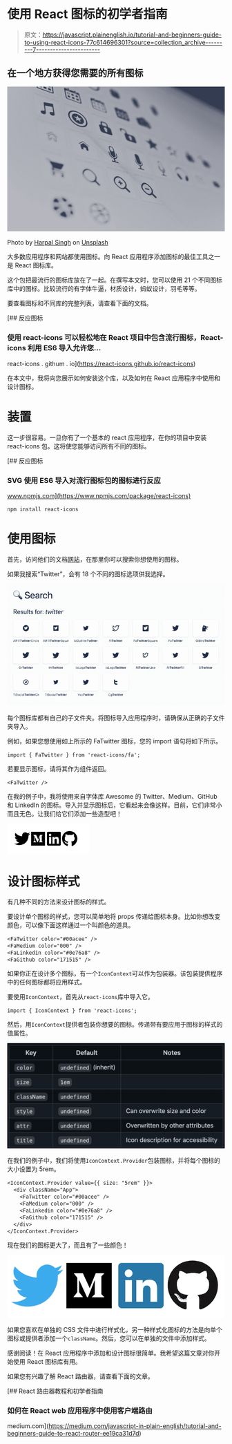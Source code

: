 # 使用 React 图标的初学者指南

> 原文：<https://javascript.plainenglish.io/tutorial-and-beginners-guide-to-using-react-icons-77c614696301?source=collection_archive---------7----------------------->

## 在一个地方获得您需要的所有图标

![](img/7269a218f4bef7e0dbc811e51f425d8c.png)

Photo by [Harpal Singh](https://unsplash.com/@aquatium?utm_source=medium&utm_medium=referral) on [Unsplash](https://unsplash.com?utm_source=medium&utm_medium=referral)

大多数应用程序和网站都使用图标。向 React 应用程序添加图标的最佳工具之一是 React 图标库。

这个包把最流行的图标库放在了一起。在撰写本文时，您可以使用 21 个不同图标库中的图标。比较流行的有字体牛逼，材质设计，蚂蚁设计，羽毛等等。

要查看图标和不同库的完整列表，请查看下面的文档。

 [## 反应图标

### 使用 react-icons 可以轻松地在 React 项目中包含流行图标，React-icons 利用 ES6 导入允许您…

react-icons . githum . io](https://react-icons.github.io/react-icons) 

在本文中，我将向您展示如何安装这个库，以及如何在 React 应用程序中使用和设计图标。

# 装置

这一步很容易。一旦你有了一个基本的 react 应用程序，在你的项目中安装 react-icons 包。这将使您能够访问所有不同的图标。

[](https://www.npmjs.com/package/react-icons) [## 反应图标

### SVG 使用 ES6 导入对流行图标包的图标进行反应

www.npmjs.com](https://www.npmjs.com/package/react-icons) 

```
npm install react-icons
```

# 使用图标

首先，访问他们的文档[网站](https://react-icons.github.io/react-icons)，在那里你可以搜索你想使用的图标。

如果我搜索“Twitter”，会有 18 个不同的图标选项供我选择。

![](img/90982fedfa8b3024bed3f71417b1afa8.png)

每个图标库都有自己的子文件夹。将图标导入应用程序时，请确保从正确的子文件夹导入。

例如，如果您想使用如上所示的 FaTwitter 图标，您的 import 语句将如下所示。

```
import { FaTwitter } from 'react-icons/fa';
```

若要显示图标，请将其作为组件返回。

```
<FaTwitter />
```

在我的例子中，我将使用来自字体库 Awesome 的 Twitter、Medium、GitHub 和 LinkedIn 的图标。导入并显示图标后，它看起来会像这样。目前，它们非常小而且无色。让我们给它们添加一些造型吧！

![](img/3f30bcb65a04dfd8da38bbe1992a7b82.png)

# 设计图标样式

有几种不同的方法来设计图标的样式。

要设计单个图标的样式，您可以简单地将 props 传递给图标本身。比如你想改变颜色，可以像下面这样通过一个叫颜色的道具。

```
<FaTwitter color="#00acee" />
<FaMedium color="000" />
<FaLinkedin color="#0e76a8" />
<FaGithub color="171515" />
```

如果你正在设计多个图标，有一个`IconContext`可以作为包装器。该包装提供程序中的任何图标都将应用样式。

要使用`IconContext`，首先从`react-icons`库中导入它。

```
import { IconContext } from 'react-icons';
```

然后，用`IconContext`提供者包装你想要的图标。传递带有要应用于图标的样式的值属性。

![](img/11f89b37e08da792dfd791c3adbaa78e.png)

在我们的例子中，我们将使用`IconContext.Provider`包装图标，并将每个图标的大小设置为 5rem。

```
<IconContext.Provider value={{ size: "5rem" }}>
  <div className="App">
    <FaTwitter color="#00acee" />
    <FaMedium color="000" />
    <FaLinkedin color="#0e76a8" />
    <FaGithub color="171515" />
  </div>
</IconContext.Provider>
```

现在我们的图标更大了，而且有了一些颜色！

![](img/458e5387893aea1ebfda1dffba63dfdb.png)

如果您喜欢在单独的 CSS 文件中进行样式化，另一种样式化图标的方法是向单个图标或提供者添加一个`className`。然后，您可以在单独的文件中添加样式。

感谢阅读！在 React 应用程序中添加和设计图标很简单。我希望这篇文章对你开始使用 React 图标库有用。

如果您有兴趣了解 React 路由器，请查看下面的文章。

[](https://medium.com/javascript-in-plain-english/tutorial-and-beginners-guide-to-react-router-ee19ca31d7d) [## React 路由器教程和初学者指南

### 如何在 React web 应用程序中使用客户端路由

medium.com](https://medium.com/javascript-in-plain-english/tutorial-and-beginners-guide-to-react-router-ee19ca31d7d)